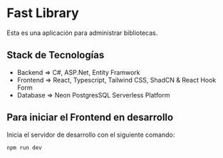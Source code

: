 # Fast Library

Esta es una aplicación para administrar bibliotecas.

## Stack de Tecnologías
- Backend => C#, ASP.Net, Entity Framwork
- Frontend => React, Typescript, Tailwind CSS, ShadCN & React Hook Form
- Database => Neon PostgresSQL Serverless Platform

## Para iniciar el Frontend en desarrollo

Inicia el servidor de desarrollo con el siguiente comando:
```bash
npm run dev
```
